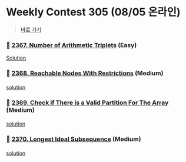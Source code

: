 # Weekly Contest 305 (08/05 온라인)
> [바로 가기](https://leetcode.com/contest/weekly-contest-305/)

####
### 👀 [2367. Number of Arithmetic Triplets](https://leetcode.com/problems/number-of-arithmetic-triplets/) (Easy)
[Solution]()
####
####
### 👀 [2368. Reachable Nodes With Restrictions](https://leetcode.com/problems/reachable-nodes-with-restrictions/) (Medium)
####
[solution]()
####
### 👀 [2369. Check if There is a Valid Partition For The Array](https://leetcode.com/problems/check-if-there-is-a-valid-partition-for-the-array/) (Medium)
####
[solution]()
####
### 👀 [2370. Longest Ideal Subsequence](https://leetcode.com/problems/longest-ideal-subsequence/) (Medium)
####
[solution]()

